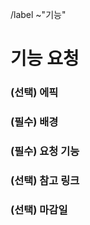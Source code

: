 <!-- 에픽 하위의 이슈일 경우 제목 규칙: [#{에픽 이슈 번호}] ** 구현 -->
/label ~"기능"

기능 요청
==
<!-- 에픽 이슈가 있을 경우 에픽 이슈 번호 필수 기입 -->
### (선택) 에픽


<!-- 해당 기능을 요청하게 된 배경 -->
### (필수) 배경


<!-- 어떤 기능이 구현되어야 하는 지 설명 -->
### (필수) 요청 기능


<!-- 연관된 링크 -->
### (선택) 참고 링크


<!-- 마감 기한 (ex. 2022/07/17) -->
### (선택) 마감일
